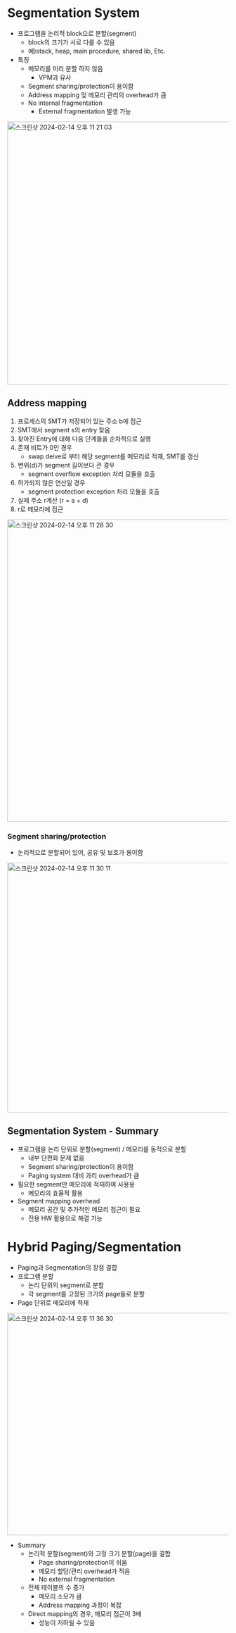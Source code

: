 # Segmentation System
- 프로그램을 논리적 block으로 분할(segment)
  - block의 크기가 서로 다를 수 있음
  - 예)stack, heap, main procedure, shared lib, Etc.
- 특징
  - 메모리를 미리 분할 하지 않음
    - VPM과 유사
  - Segment sharing/protection이 용이함
  - Address mapping 및 메모리 관리의 overhead가 큼
  - No internal fragmentation
    - External fragmentation 발생 가능
<img width="598" alt="스크린샷 2024-02-14 오후 11 21 03" src="https://github.com/SSAFY11thDaejeon7/cs_study/assets/129651243/3ac6e381-7966-4487-9fda-813efd954131">

## Address mapping
1. 프로세스의 SMT가 저장되어 있는 주소 b에 접근
2. SMT에서 segment s의 entry 찾음
3. 찾아진 Entry에 대해 다음 단계들을 순차적으로 실행
  1. 존재 비트가 0인 경우
      - swap deive로 부터 해당 segment를 메모리로 적재, SMT를 갱신
  2. 변위(d)가 segment 길이보다 큰 경우
      - segment overflow exception 처리 모듈을 호출
  3. 허가되지 않은 연산일 경우
      - segment protection exception 처리 모듈을 호출
4. 실제 주소 r계산 (r = a + d)
5. r로 메모리에 접근
<img width="687" alt="스크린샷 2024-02-14 오후 11 28 30" src="https://github.com/SSAFY11thDaejeon7/cs_study/assets/129651243/46fe9507-97af-4323-a207-f16c29119b69">

### Segment sharing/protection
- 논리적으로 분할되어 있어, 공유 및 보호가 용이함
<img width="568" alt="스크린샷 2024-02-14 오후 11 30 11" src="https://github.com/SSAFY11thDaejeon7/cs_study/assets/129651243/2fce6471-9ca7-4379-811d-f9f5fcbd6676">

## Segmentation System - Summary
- 프로그램을 논리 단위로 분할(segment) / 메모리를 동적으로 분할
  - 내부 단편화 문제 없음
  - Segment sharing/protection이 용이함
  - Paging system 대비 과리 overhead가 큼
- 필요한 segment만 메모리에 적재하여 사용용
  - 메모리의 효율적 활용
- Segment mapping overhead
  - 메모리 공간 및 추가적인 메모리 접근이 필요
  - 전용 HW 활용으로 해결 가능
 

# Hybrid Paging/Segmentation
- Paging과 Segmentation의 장점 결합
- 프로그램 분할
  - 논리 단위의 segment로 분할
  - 각 segment를 고정된 크기의 page들로 분할
- Page 단위로 메모리에 적재
<img width="505" alt="스크린샷 2024-02-14 오후 11 36 30" src="https://github.com/SSAFY11thDaejeon7/cs_study/assets/129651243/8ba2f5c5-c950-42ac-a39a-7aad67e9c2f3">

- Summary
  - 논리적 분할(segment)와 고정 크기 분할(page)을 결합
    - Page sharing/protection이 쉬움
    - 메모리 할당/관리 overhead가 적음
    - No external fragmentation
  - 전체 테이블의 수 증가
    - 메모리 소모가 큼
    - Address mapping 과정이 복잡
  - Direct mapping의 경우, 메모리 접근이 3배
    - 성능이 저하될 수 있음


